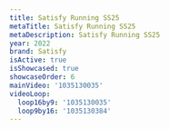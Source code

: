 ```yaml
---
title: Satisfy Running SS25
metaTitle: Satisfy Running SS25
metaDescription: Satisfy Running SS25
year: 2022
brand: Satisfy
isActive: true
isShowcased: true
showcaseOrder: 6
mainVideo: '1035130035'
videoLoop:
  loop16by9: '1035130035'
  loop9by16: '1035130384'
---
```


